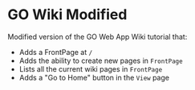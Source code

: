 # GO Wiki Modified

Modified version of the GO Web App Wiki tutorial that:

- Adds a FrontPage at `/`
- Adds the ability to create new pages in `FrontPage`
- Lists all the current wiki pages in `FrontPage`
- Adds a "Go to Home" button in the `View` page